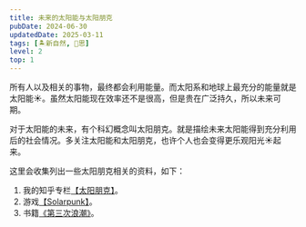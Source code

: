 ```yaml
---
title: 未来的太阳能与太阳朋克
pubDate: 2024-06-30
updatedDate: 2025-03-11
tags: [🏝新自然, 🤔思]
level: 2
top: 1
---
```


所有人以及相关的事物，最终都会利用能量。而太阳系和地球上最充分的能量就是太阳能☀️。虽然太阳能现在效率还不是很高，但是贵在广泛持久，所以未来可期。

对于太阳能的未来，有个科幻概念叫太阳朋克。就是描绘未来太阳能得到充分利用后的社会情况。多关注太阳能和太阳朋克，也许个人也会变得更乐观阳光☀️起来。

这里会收集列出一些太阳朋克相关的资料，如下：

1. 我的知乎专栏[【太阳朋克】](https://www.zhihu.com/column/c_1465779376176082945)。
2. 游戏[【Solarpunk】](https://store.steampowered.com/app/1805110/Solarpunk/)。
3. 书籍[《第三次浪潮》](https://book.douban.com/subject/27609837/)。
